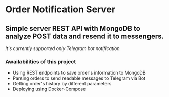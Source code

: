 # Order Notification Server

## Simple server REST API with MongoDB to analyze POST data and resend it to messengers.

*It's currently supported only Telegram bot notification.*

### Awailabilities of this project

- Using REST endpoints to save order's information to MongoDB
- Parsing orders to send readable messages to Telegram via Bot
- Getting order's history by different parameters
- Deploying using Docker-Compose
